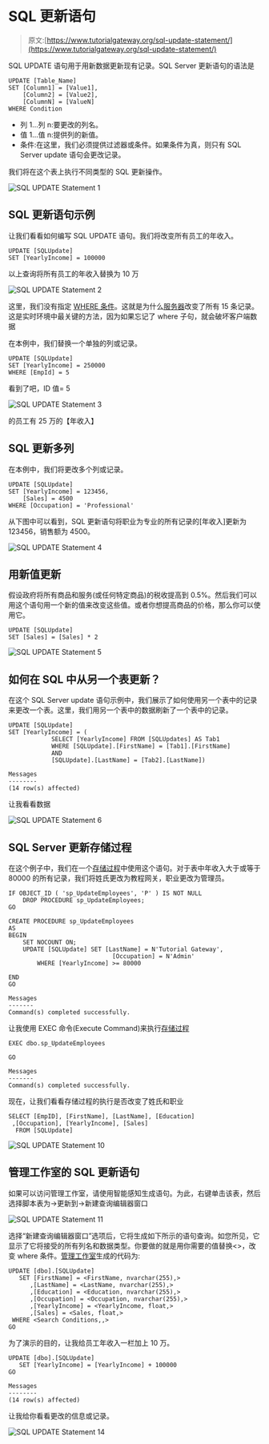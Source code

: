 # SQL 更新语句

> 原文:[https://www.tutorialgateway.org/sql-update-statement/](https://www.tutorialgateway.org/sql-update-statement/)

SQL UPDATE 语句用于用新数据更新现有记录。SQL Server 更新语句的语法是

```
UPDATE [Table_Name] 
SET [Column1] = [Value1], 
    [Column2] = [Value2],
    [ColumnN] = [ValueN]
WHERE Condition
```

*   列 1…列 n:要更改的列名。
*   值 1…值 n:提供列的新值。
*   条件:在这里，我们必须提供过滤器或条件。如果条件为真，则只有 SQL Server update 语句会更改记录。

我们将在这个表上执行不同类型的 SQL 更新操作。

![SQL UPDATE Statement 1](img/032f6731d83beeac57c92fab4201d156.png)

## SQL 更新语句示例

让我们看看如何编写 SQL UPDATE 语句。我们将改变所有员工的年收入。

```
UPDATE [SQLUpdate]
SET [YearlyIncome] = 100000
```

以上查询将所有员工的年收入替换为 10 万

![SQL UPDATE Statement 2](img/4ea49f76b7d7b77ecd234b72948d27cb.png)

这里，我们没有指定 [WHERE 条件](https://www.tutorialgateway.org/sql-where-clause/)。这就是为什么[服务器](https://www.tutorialgateway.org/sql/)改变了所有 15 条记录。这是实时环境中最关键的方法，因为如果忘记了 where 子句，就会破坏客户端数据

在本例中，我们替换一个单独的列或记录。

```
UPDATE [SQLUpdate]
SET [YearlyIncome] = 250000
WHERE [EmpId] = 5
```

看到了吧，ID 值= 5

![SQL UPDATE Statement 3](img/d6a8f9ddad7035cc51c721078f43fd76.png)

的员工有 25 万的【年收入】

## SQL 更新多列

在本例中，我们将更改多个列或记录。

```
UPDATE [SQLUpdate]
SET [YearlyIncome] = 123456,
    [Sales] = 4500
WHERE [Occupation] = 'Professional'
```

从下图中可以看到，SQL 更新语句将职业为专业的所有记录的[年收入]更新为 123456，销售额为 4500。

![SQL UPDATE Statement 4](img/49edfb740912663e258eee1caca69a92.png)

## 用新值更新

假设政府将所有商品和服务(或任何特定商品)的税收提高到 0.5%。然后我们可以用这个语句用一个新的值来改变这些值。或者你想提高商品的价格，那么你可以使用它。

```
UPDATE [SQLUpdate]
SET [Sales] = [Sales] * 2
```

![SQL UPDATE Statement 5](img/36e7731600cce745320e1f0a7ae00e43.png)

## 如何在 SQL 中从另一个表更新？

在这个 SQL Server update 语句示例中，我们展示了如何使用另一个表中的记录来更改一个表。这里，我们用另一个表中的数据刷新了一个表中的记录。

```
UPDATE [SQLUpdate]
SET [YearlyIncome] = ( 
			SELECT [YearlyIncome] FROM [SQLUpdates] AS Tab1
			WHERE [SQLUpdate].[FirstName] = [Tab1].[FirstName]
			AND 
			[SQLUpdate].[LastName] = [Tab2].[LastName])
```

```
Messages
--------
(14 row(s) affected)
```

让我看看数据

![SQL UPDATE Statement 6](img/bc13e79d42464b45b86b2c00c76978a8.png)

## SQL Server 更新存储过程

在这个例子中，我们在一个[存储过程](https://www.tutorialgateway.org/stored-procedures-in-sql/)中使用这个语句。对于表中年收入大于或等于 80000 的所有记录，我们将姓氏更改为教程网关，职业更改为管理员。

```
IF OBJECT_ID ( 'sp_UpdateEmployees', 'P' ) IS NOT NULL   
    DROP PROCEDURE sp_UpdateEmployees;  
GO

CREATE PROCEDURE sp_UpdateEmployees
AS
BEGIN
	SET NOCOUNT ON;
	UPDATE [SQLUpdate] SET [LastName] = N'Tutorial Gateway',
	                         [Occupation] = N'Admin'
        WHERE [YearlyIncome] >= 80000

END
GO
```

```
Messages
-------
Command(s) completed successfully.
```

让我使用 EXEC 命令(Execute Command)来执行[存储过程](https://www.tutorialgateway.org/update-stored-procedure-in-sql-server/)

```
EXEC dbo.sp_UpdateEmployees

GO
```

```
Messages
-------
Command(s) completed successfully.
```

现在，让我们看看存储过程的执行是否改变了姓氏和职业

```
SELECT [EmpID], [FirstName], [LastName], [Education]
 ,[Occupation], [YearlyIncome], [Sales]
  FROM [SQLUpdate]
```

![SQL UPDATE Statement 10](img/78726842fd179594d1659a14f531f247.png)

## 管理工作室的 SQL 更新语句

如果可以访问管理工作室，请使用智能感知生成语句。为此，右键单击该表，然后选择脚本表为->更新到->新建查询编辑器窗口

![SQL UPDATE Statement 11](img/703927834e9f5839ca09f3ec8a1ec568.png)

选择“新建查询编辑器窗口”选项后，它将生成如下所示的语句查询。如您所见，它显示了它将接受的所有列名和数据类型。你要做的就是用你需要的值替换<>，改变 where 条件。[管理工作室](https://www.tutorialgateway.org/sql-server-management-studio/)生成的代码为:

```
UPDATE [dbo].[SQLUpdate]
   SET [FirstName] = <FirstName, nvarchar(255),>
      ,[LastName] = <LastName, nvarchar(255),>
      ,[Education] = <Education, nvarchar(255),>
      ,[Occupation] = <Occupation, nvarchar(255),>
      ,[YearlyIncome] = <YearlyIncome, float,>
      ,[Sales] = <Sales, float,>
 WHERE <Search Conditions,,>
GO
```

为了演示的目的，让我给员工年收入一栏加上 10 万。

```
UPDATE [dbo].[SQLUpdate]
   SET [YearlyIncome] = [YearlyIncome] + 100000
GO
```

```
Messages
--------
(14 row(s) affected)
```

让我给你看看更改的信息或记录。

![SQL UPDATE Statement 14](img/068d94cce49e3e7a457a27aa1ccfa33e.png)